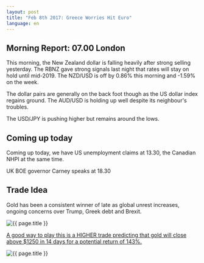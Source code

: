 ```yaml
---
layout: post
title: "Feb 8th 2017: Greece Worries Hit Euro"
language: en
---
```

## Morning Report: 07.00 London

This morning, the New Zealand dollar is falling heavily after strong selling yesterday. The RBNZ gave strong signals last night that rates will stay on hold until mid-2019. The NZD/USD is off by 0.86% this morning and -1.59% on the week.

The dollar pairs are generally on the back foot though as the US dollar index regains ground. The AUD/USD is holding up well despite its neighbour's troubles.

The USD/JPY is pushing higher but remains around the lows.

## Coming up today

Coming up today, we have US unemployment claims at 13.30, the Canadian NHPI at the same time.

UK BOE governor Carney speaks at 18.30

## Trade Idea

Gold has been a consistent winner of late as global unrest increases, ongoing concerns over Trump, Greek debt and Brexit.

<img class="post-image" src="{{ site.url }}/images/2017-02-09_07-05-23.jpg" alt="{{ page.title }}">

<a href="%LINK%%?currency=GBP&amp;market=metals&amp;duration_amount=14&amp;duration_units=d&amp;amount=10&amp;amount_type=payout&amp;expiry_type=duration&amp;underlying=frxXAUUSD&amp;formname=higherlower&amp;barrier=1250" target="_blank">A good way to play this is a HIGHER trade predicting that gold will close above $1250 in 14 days for a potential return of 143%.</a>

<img class="post-image" src="{{ site.url }}/images/2017-02-09_07-08-22.jpg" alt="{{ page.title }}">